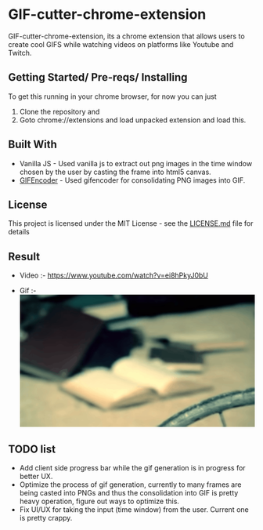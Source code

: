 # GIF-cutter-chrome-extension

GIF-cutter-chrome-extension, its a chrome extension that allows users to create cool GIFS while watching videos on platforms like Youtube and Twitch.

## Getting Started/ Pre-reqs/ Installing

To get this running in your chrome browser, for now you can just
1. Clone the repository and 
2. Goto chrome://extensions and load unpacked extension and load this. 

## Built With
* Vanilla JS - Used vanilla js to extract out png images in the time window chosen by the user by casting the frame into html5 canvas.
* [GIFEncoder](https://github.com/antimatter15/jsgif) - Used gifencoder for consolidating PNG images into GIF.


## License

This project is licensed under the MIT License - see the [LICENSE.md](LICENSE.md) file for details

## Result
* Video :- https://www.youtube.com/watch?v=ei8hPkyJ0bU


* Gif :- ![](examples/crushcrushcrush.gif)

## TODO list

* Add client side progress bar while the gif generation is in progress for better UX.
* Optimize the process of gif generation, currently to many frames are being casted into PNGs and thus the consolidation into GIF is pretty heavy operation, figure out ways to optimize this.
* Fix UI/UX for taking the input (time window) from the user. Current one is pretty crappy.
